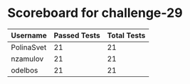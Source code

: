 # Scoreboard for challenge-29
| Username   | Passed Tests | Total Tests |
|------------|--------------|-------------|
| PolinaSvet | 21 | 21 |
| nzamulov | 21 | 21 |
| odelbos | 21 | 21 |
